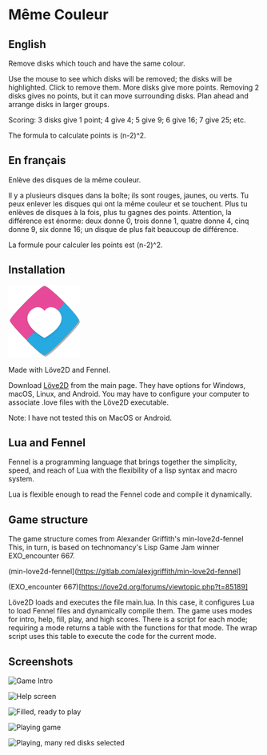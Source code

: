 # Même Couleur

## English

Remove disks which touch and have the same colour.

Use the mouse to see which disks will be removed; the disks
will be highlighted. Click to remove them. More disks give
more points. Removing 2 disks gives no points, but it can move
surrounding disks. Plan ahead and arrange disks in larger
groups.

Scoring: 3 disks give 1 point; 4 give 4;
         5 give 9; 6 give 16; 7 give 25;
         etc.

The formula to calculate points is (n-2)^2.

## En français

Enlève des disques de la même couleur.

Il y a plusieurs disques dans la boîte; ils sont rouges, jaunes,
ou verts. Tu peux enlever les disques qui ont la même couleur et
se touchent. Plus tu enlèves de disques à la fois, plus tu
gagnes des points. Attention, la différence est énorme: deux
donne 0, trois donne 1, quatre donne 4, cinq donne 9, six donne
16; un disque de plus fait beaucoup de différence.

La formule pour calculer les points est (n-2)^2.

## Installation

![Löve2D logo](https://github.com/ratel223/meme-couleur/blob/main/Love-game-icon-0.10.png "Löve2D logo")

Made with Löve2D and Fennel.

Download [Löve2D](https://love2d.org/) from the main page. They
have options for Windows, macOS, Linux, and Android. You may
have to configure your computer to associate .love files with
the Löve2D executable.

Note: I have not tested this on MacOS or Android.

## Lua and Fennel

Fennel is a programming language that brings together the
simplicity, speed, and reach of Lua with the flexibility of
a lisp syntax and macro system.

Lua is flexible enough to read the Fennel code and compile it
dynamically.

## Game structure

The game structure comes from Alexander Griffith's min-love2d-fennel
This, in turn, is based on technomancy's Lisp Game Jam winner
EXO_encounter 667.

(min-love2d-fennel](https://gitlab.com/alexjgriffith/min-love2d-fennel]
  
(EXO_encounter 667)[https://love2d.org/forums/viewtopic.php?t=85189]

Löve2D loads and executes the file main.lua. In this case, it
configures Lua to load Fennel files and dynamically compile
them. The game uses modes for intro, help, fill, play, and high
scores. There is a script for each mode; requiring a mode
returns a table with the functions for that mode. The wrap
script uses this table to execute the code for the current mode.

## Screenshots

![Game Intro](https://github.com/ratel223/meme-couleur/blob/main/screenshots/M%C3%AAme_Couleur_intro.png "Intro")

![Help screen](https://github.com/ratel223/meme-couleur/blob/main/screenshots/M%C3%AAme_Couleur_help.png "Help")

![Filled, ready to play](https://github.com/ratel223/meme-couleur/blob/main/screenshots/M%C3%AAme_Couleur_fill.png "Filled")

![Playing game](https://github.com/ratel223/meme-couleur/blob/main/screenshots/M%C3%AAme_Couleur_play.png "Playing")

![Playing, many red disks selected](https://github.com/ratel223/meme-couleur/blob/main/screenshots/M%C3%AAme_Couleur_many_red_disks.png "many red disks")

